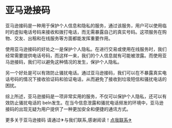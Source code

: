 # 亚马逊接码

亚马逊接码是一种用于保护个人信息和隐私的服务，通过该服务，用户可以使用临时的虚拟电话号码来接收和拨打电话，而无需暴露自己的真实号码。这项服务在购物、交友、出租和在线服务等方面都能发挥重要作用。

使用亚马逊接码的好处之一是保护个人隐私。在进行交易或使用在线服务时，我们经常需要提供电话号码，而这样一来，我们的个人信息就有可能被泄露。而使用亚马逊接码，我们可以避免这种情况的发生，保护个人隐私。

另一个好处是可以有效防止骚扰电话。通过亚马逊接码，我们可以在不暴露真实电话号码的情况下接收验证码和验证电话，从而避免了接收到垃圾短信和骚扰电话的困扰。

综上所述，亚马逊接码是一项非常实用的服务，不仅可以保护个人隐私，还可以有效防止骚扰电话的 beln发生。在当今信息泄露和骚扰电话频发的环境中，亚马逊接码的出现无疑为用户提供了一种更加安全和便捷的通讯方式。

更多关于亚马逊接码 请通过✈与我们联系,感谢阅读！[点我联系✈](https://ad.G208.com)